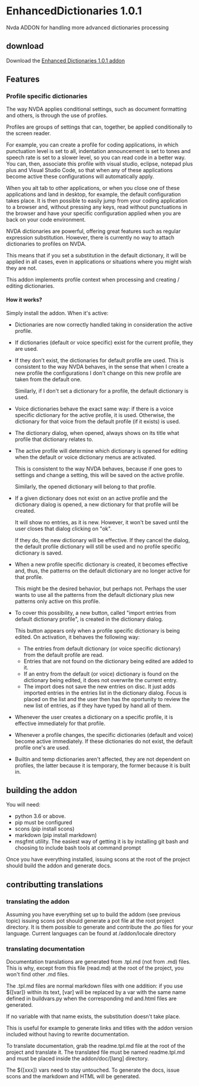 # EnhancedDictionaries 1.0.1
Nvda ADDON for handling more advanced dictionaries processing

## download
Download the [Enhanced Dictionaries 1.0.1 addon](https://github.com/marlon-sousa/EnhancedDictionaries/releases/download/1.0.1/EnhancedDictionaries-1.0.1.nvda-addon)

## Features

### Profile specific dictionaries
The way NVDA applies conditional settings, such as document formatting and others, is through the use of profiles.

Profiles are groups of settings that can, together, be applied conditionally to the screen reader.

For example, you can create a profile for coding applications, in which punctuation level is set to all, indentation announcement is set to tones and speech rate is set to a slower level, so you can read code in a better way. You can, then, associate this profile with visual studio, eclipse, notepad plus plus and Visual Studio Code, so that when any of these applications become active these configurations will automatically apply.

When you alt tab to other applications, or when you close one of these applications and land in desktop, for example, the default configuration takes place. It is then possible to easily jump from your coding application to a browser and, without pressing any keys, read without punctuations in the browser and have your specific configuration applied when you are back on your code environment.

NVDA dictionaries are powerful, offering great features such as regular expression substitution. However, there is currently no way to attach dictionaries to profiles on NVDA.

This means that if you set a substitution in the default dictionary, it will be applied in all cases, even in applications or situations where you might wish they are not.

This addon implements profile context when processing and creating / editing dictionaries. 

#### How it works?

Simply install the addon. When it's active:

* Dictionaries are now correctly handled taking in consideration the active profile.
* If dictionaries (default or voice specific) exist for the current profile, they are used.
* If they don't exist, the dictionaries for default profile are used. This is consistent to the way NVDA behaves, in the sense that when I create a new profile the configurations I don't change on this new profile are taken from the default one.

    Similarly, if I don't set a dictionary for a profile, the default dictionary is used.

* Voice dictionaries behave the exact same way: if there is a voice specific dictionary for the active profile, it is used. Otherwise, the dictionary for that voice from the default profile (if it exists) is used.
* The dictionary dialog, when opened, always shows on its title what profile that dictionary relates to.
* The active profile will determine which dictionary is opened for editing when the default or voice dictionary menus are activated.

    This is consistent to the way NVDA behaves, because if one goes to settings and change a setting, this will be saved on the active profile.

    Similarly, the opened dictionary will belong to that profile.

* If a given dictionary does not exist on an active profile and the dictionary dialog is opened, a new dictionary for that profile will be created.

    It will show no entries, as it is new. However, it won't be saved until the user closes that dialog clicking on "ok".

    If they do, the new dictionary will be effective. If they cancel the dialog, the default profile dictionary will still be used and no profile specific dictionary is saved.

* When a new profile specific dictionary is created, it becomes effective and, thus, the patterns on the default dictionary are no longer active for that profile.

    This might be the desired behavior, but perhaps not. Perhaps the user wants to use all the patterns from the default dictionary plus new patterns only active on this profile.

* To cover this possibility, a new button, called "import entries from default dictionary profile", is created in the dictionary dialog.

    This button appears only when a profile specific dictionary is being edited. On activation, it behaves the following way:
    
    - The entries from default dictionary (or voice specific dictionary) from the default profile are read.
    - Entries that are not found on the dictionary being edited are added to it.
    - If an entry from the default (or voice) dictionary is found on the dictionary being edited, it does not overwrite the current entry.
    - The import does not save the new entries on disc. It just adds imported entries in the entries list in the dictionary dialog. Focus is placed on the list and the user then has the oportunity to review the new list of entries, as if they have typed by hand all of them.

*  Whenever the user creates a dictionary on a specific profile, it is effective immediately for that profile.
* Whenever a profile changes, the specific dictionaries (default and voice) become active immediately. If these dictionaries do not exist, the default profile one's are used.
* Builtin and temp dictionaries aren't affected, they are not dependent on profiles, the latter because it is temporary, the former because it is built in.

## building the addon

You will need:

* python 3.6 or above.
* pip must be configured
* scons (pip install scons)
* markdown (pip install markdown)
* msgfmt utility. The easiest way of getting it is by installing git bash and choosing to include bash tools at command prompt

Once you have everything installed, issuing scons at the root of the project should build the addon and generate docs.

## contributting translations

### translating the addon

Assuming you have everything set up to build the addom (see previous topic) issuing scons pot should generate a pot file at the root project directory. It is them possible to generate and contribute the .po files for your language.
Current languages can be found at /addon/locale directory

### translating documentation

Documentation translations are generated from .tpl.md (not from .md) files. This is why, except from this file (read.md) at the root of the project, you won't find other .md files.

The .tpl.md files are normal markdown files with one addition: if you use ${[var]} within its text, [var] will be replaced by a var with the same name defined in buildvars.py when the corresponding md and.html files are generated.

If no variable with that name exists, the substitution doesn't take place.

This is useful for example to generate links and titles with the addon version included without having to rewrite documentation.

To translate documentation, grab the readme.tpl.md file at the root of the project and translate it. The translated file must be named readme.tpl.md and must be placed inside the addon/doc/[lang] directory.

The ${[xxx]} vars need to stay untouched. To generate the docs, issue scons and the markdown and HTML will be generated.